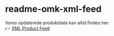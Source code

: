 # readme-omk-xml-feed

Vores opdaterede produktdata kan altid findes her:  
👉 [XML Product Feed](https://www.osmedkaeledyr.dk/collections/xml-product-feed-all)

